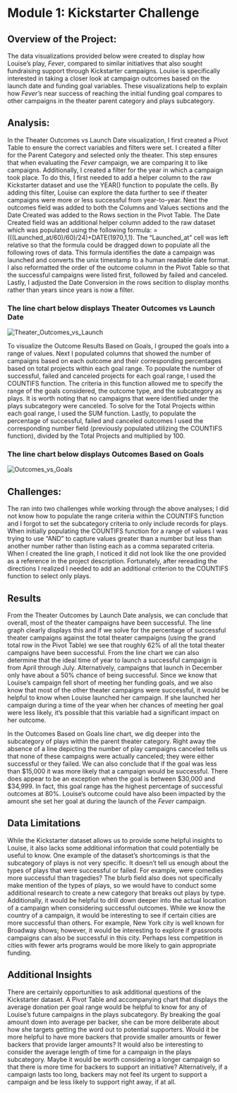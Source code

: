 # Module 1: Kickstarter Challenge

## Overview of the Project:

The data visualizations provided below were created to display how Louise’s play, *Fever*, compared to similar initiatives that also sought fundraising support through Kickstarter campaigns. Louise is specifically interested in taking a closer look at campaign outcomes based on the launch date and funding goal variables. These visualizations help to explain how *Fever’s* near success of reaching the initial funding goal compares to other campaigns in the theater parent category and plays subcategory.

## Analysis:

In the Theater Outcomes vs Launch Date visualization, I first created a Pivot Table to ensure the correct variables and filters were set. I created a filter for the Parent Category and selected only the theater. This step ensures that when evaluating the *Fever* campaign, we are comparing it to like campaigns. Additionally, I created a filter for the year in which a campaign took place. To do this, I first needed to add a helper column to the raw Kickstarter dataset and use the YEAR() function to populate the cells. By adding this filter, Louise can explore the data further to see if theater campaigns were more or less successful from year-to-year. Next the outcomes field was added to both the Columns and Values sections and the Date Created was added to the Rows section in the Pivot Table. The Date Created field was an additional helper column added to the raw dataset which was populated using the following formula: =(((Launched_at/60)/60)/24)+DATE(1970,1,1). The “Launched_at” cell was left relative so that the formula could be dragged down to populate all the following rows of data. This formula identifies the date a campaign was launched and converts the unix timestamp to a human readable date format. I also reformatted the order of the outcome column in the Pivot Table so that the successful campaigns were listed first, followed by failed and canceled. Lastly, I adjusted the Date Conversion in the rows secition to display months rather than years since years is now a filter.

### The line chart below displays Theater Outcomes vs Launch Date

![Theater_Outcomes_vs_Launch](https://user-images.githubusercontent.com/88041368/129758178-ba229867-652a-49a2-b18a-bd6550b9631a.png)


To visualize the Outcome Results Based on Goals, I grouped the goals into a range of values. Next I populated columns that showed the number of campaigns based on each outcome and their corresponding percentages based on total projects within each goal range. To populate the number of successful, failed and canceled projects for each goal range, I used the COUNTIFS function. The criteria in this function allowed me to specify the range of the goals considered, the outcome type, and the subcategory as plays. It is worth noting that no campaigns that were identified under the plays subcategory were canceled. To solve for the Total Projects within each goal range, I used the SUM function. Lastly, to populate the percentage of successful, failed and canceled outcomes I used the corresponding number field (previously populated utilizing the COUNTIFS function), divided by the Total Projects and multiplied by 100.

### The line chart below displays Outcomes Based on Goals

![Outcomes_vs_Goals](https://user-images.githubusercontent.com/88041368/129758317-99dc50d3-7548-4c49-b5a6-afb44cf6d408.png)



## Challenges:

The ran into two challenges while working through the above analyses; I did not know how to populate the range criteria within the COUNTIFS function and I forgot to set the subcategory criteria to only include records for plays. When initially populating the COUNTIFS function for a range of values I was trying to use “AND” to capture values greater than a number but less than another number rather than listing each as a comma separated criteria. When I created the line graph, I noticed it did not look like the one provided as a reference in the project description. Fortunately, after rereading the directions I realized I needed to add an additional criterion to the COUNTIFS function to select only plays.

## Results

From the Theater Outcomes by Launch Date analysis, we can conclude that overall, most of the theater campaigns have been successful. The line graph clearly displays this and if we solve for the percentage of successful theater campaigns against the total theater campaigns (using the grand total row in the Pivot Table) we see that roughly 62% of all the total theater campaigns have been successful. From the line chart we can also determine that the ideal time of year to launch a successful campaign is from April through July. Alternatively, campaigns that launch in December only have about a 50% chance of being successful. Since we know that Louise’s campaign fell short of meeting her funding goals, and we also know that most of the other theater campaigns were successful, it would be helpful to know when Louise launched her campaign. If she launched her campaign during a time of the year when her chances of meeting her goal were less likely, it’s possible that this variable had a significant impact on her outcome.

In the Outcomes Based on Goals line chart, we dig deeper into the subcategory of plays within the parent theater category. Right away the absence of a line depicting the number of play campaigns canceled tells us that none of these campaigns were actually canceled; they were either successful or they failed. We can also conclude that if the goal was less than $15,000 it was more likely that a campaign would be successful. There does appear to be an exception when the goal is between $30,000 and $34,999. In fact, this goal range has the highest percentage of successful outcomes at 80%. Louise’s outcome could have also been impacted by the amount she set her goal at during the launch of the *Fever* campaign.

## Data Limitations

While the Kickstarter dataset allows us to provide some helpful insights to Louise, it also lacks some additional information that could potentially be useful to know. One example of the dataset’s shortcomings is that the subcategory of plays is not very specific. It doesn’t tell us enough about the types of plays that were successful or failed. For example, were comedies more successful than tragedies? The blurb field also does not specifically make mention of the types of plays, so we would have to conduct some additional research to create a new category that breaks out plays by type. Additionally, it would be helpful to drill down deeper into the actual location of a campaign when considering successful outcomes. While we know the country of a campaign, it would be interesting to see if certain cities are more successful than others. For example, New York city is well known for Broadway shows; however, it would be interesting to explore if grassroots campaigns can also be successful in this city. Perhaps less competition in cities with fewer arts programs would be more likely to gain appropriate funding.

## Additional Insights

There are certainly opportunities to ask additional questions of the Kickstarter dataset. A Pivot Table and accompanying chart that displays the average donation per goal range would be helpful to know for any of Louise’s future campaigns in the plays subcategory. By breaking the goal amount down into average per backer, she can be more deliberate about how she targets getting the word out to potential supporters. Would it be more helpful to have more backers that provide smaller amounts or fewer backers that provide larger amounts? It would also be interesting to consider the average length of time for a campaign in the plays subcategory. Maybe it would be worth considering a longer campaign so that there is more time for backers to support an initiative? Alternatively, if a campaign lasts too long, backers may not feel its urgent to support a campaign and be less likely to support right away, if at all.
